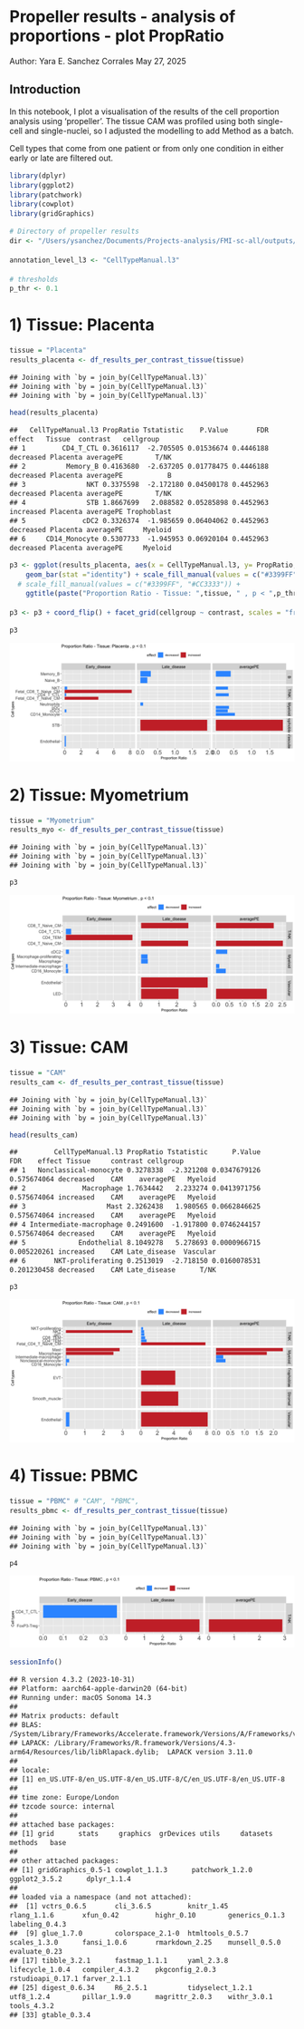 Propeller results - analysis of proportions - plot PropRatio
================
Author: Yara E. Sanchez Corrales
May 27, 2025

## Introduction

In this notebook, I plot a visualisation of the results of the cell
proportion analysis using ‘propeller’. The tissue CAM was profiled using
both single-cell and single-nuclei, so I adjusted the modelling to add
Method as a batch. <br>

Cell types that come from one patient or from only one condition in
either early or late are filtered out.

``` r
library(dplyr)
library(ggplot2)
library(patchwork)
library(cowplot)
library(gridGraphics)
```

``` r
# Directory of propeller results
dir <- "/Users/ysanchez/Documents/Projects-analysis/FMI-sc-all/outputs/propeller_results_20240914/"

annotation_level_l3 <- "CellTypeManual.l3"

# thresholds
p_thr <- 0.1
```

# 1) Tissue: Placenta

``` r
tissue = "Placenta" 
results_placenta <- df_results_per_contrast_tissue(tissue)
```

    ## Joining with `by = join_by(CellTypeManual.l3)`
    ## Joining with `by = join_by(CellTypeManual.l3)`
    ## Joining with `by = join_by(CellTypeManual.l3)`

``` r
head(results_placenta)
```

    ##   CellTypeManual.l3 PropRatio Tstatistic    P.Value       FDR    effect   Tissue  contrast   cellgroup
    ## 1         CD4_T_CTL 0.3616117  -2.705505 0.01536674 0.4446188 decreased Placenta averagePE        T/NK
    ## 2          Memory_B 0.4163680  -2.637205 0.01778475 0.4446188 decreased Placenta averagePE           B
    ## 3               NKT 0.3375598  -2.172180 0.04500178 0.4452963 decreased Placenta averagePE        T/NK
    ## 4               STB 1.8667699   2.088582 0.05285898 0.4452963 increased Placenta averagePE Trophoblast
    ## 5              cDC2 0.3326374  -1.985659 0.06404062 0.4452963 decreased Placenta averagePE     Myeloid
    ## 6     CD14_Monocyte 0.5307733  -1.945953 0.06920104 0.4452963 decreased Placenta averagePE     Myeloid

``` r
p3 <- ggplot(results_placenta, aes(x = CellTypeManual.l3, y= PropRatio, fill = effect)) +
    geom_bar(stat ="identity") + scale_fill_manual(values = c("#3399FF", "#CC3333")) + labs( x = "Cell types", y = "Proportion Ratio") + theme(axis.text.x=element_text(size=18), axis.text.y=element_text(size=12)) + 
  # scale_fill_manual(values = c("#3399FF", "#CC3333")) + 
    ggtitle(paste("Proportion Ratio - Tissue: ",tissue, " , p < ",p_thr,sep=""))

p3 <- p3 + coord_flip() + facet_grid(cellgroup ~ contrast, scales = "free") +  theme(legend.position = "top") + theme(strip.text = element_text( size = 12, color = "black"))
```

``` r
p3
```

![](04_notebook_propeller_results_PropRatio_per_contrast_v3-2025-05-27_files/figure-gfm/unnamed-chunk-8-1.png)<!-- -->

# 2) Tissue: Myometrium

``` r
tissue = "Myometrium" 
results_myo <- df_results_per_contrast_tissue(tissue)
```

    ## Joining with `by = join_by(CellTypeManual.l3)`
    ## Joining with `by = join_by(CellTypeManual.l3)`
    ## Joining with `by = join_by(CellTypeManual.l3)`

``` r
p3
```

![](04_notebook_propeller_results_PropRatio_per_contrast_v3-2025-05-27_files/figure-gfm/unnamed-chunk-11-1.png)<!-- -->

# 3) Tissue: CAM

``` r
tissue = "CAM" 
results_cam <- df_results_per_contrast_tissue(tissue)
```

    ## Joining with `by = join_by(CellTypeManual.l3)`
    ## Joining with `by = join_by(CellTypeManual.l3)`
    ## Joining with `by = join_by(CellTypeManual.l3)`

``` r
head(results_cam)
```

    ##         CellTypeManual.l3 PropRatio Tstatistic      P.Value         FDR    effect Tissue     contrast cellgroup
    ## 1   Nonclassical-monocyte 0.3278338  -2.321208 0.0347679126 0.575674064 decreased    CAM    averagePE   Myeloid
    ## 2              Macrophage 1.7634442   2.233274 0.0413971756 0.575674064 increased    CAM    averagePE   Myeloid
    ## 3                    Mast 2.3262438   1.980565 0.0662846625 0.575674064 increased    CAM    averagePE   Myeloid
    ## 4 Intermediate-macrophage 0.2491600  -1.917800 0.0746244157 0.575674064 decreased    CAM    averagePE   Myeloid
    ## 5             Endothelial 8.1049278   5.278693 0.0000966715 0.005220261 increased    CAM Late_disease  Vascular
    ## 6       NKT-proliferating 0.2513019  -2.718150 0.0160078531 0.201230458 decreased    CAM Late_disease      T/NK

``` r
p3
```

![](04_notebook_propeller_results_PropRatio_per_contrast_v3-2025-05-27_files/figure-gfm/unnamed-chunk-14-1.png)<!-- -->

# 4) Tissue: PBMC

``` r
tissue = "PBMC" # "CAM", "PBMC", 
results_pbmc <- df_results_per_contrast_tissue(tissue)
```

    ## Joining with `by = join_by(CellTypeManual.l3)`
    ## Joining with `by = join_by(CellTypeManual.l3)`
    ## Joining with `by = join_by(CellTypeManual.l3)`

``` r
p4
```

![](04_notebook_propeller_results_PropRatio_per_contrast_v3-2025-05-27_files/figure-gfm/unnamed-chunk-17-1.png)<!-- -->

``` r
sessionInfo()
```

    ## R version 4.3.2 (2023-10-31)
    ## Platform: aarch64-apple-darwin20 (64-bit)
    ## Running under: macOS Sonoma 14.3
    ## 
    ## Matrix products: default
    ## BLAS:   /System/Library/Frameworks/Accelerate.framework/Versions/A/Frameworks/vecLib.framework/Versions/A/libBLAS.dylib 
    ## LAPACK: /Library/Frameworks/R.framework/Versions/4.3-arm64/Resources/lib/libRlapack.dylib;  LAPACK version 3.11.0
    ## 
    ## locale:
    ## [1] en_US.UTF-8/en_US.UTF-8/en_US.UTF-8/C/en_US.UTF-8/en_US.UTF-8
    ## 
    ## time zone: Europe/London
    ## tzcode source: internal
    ## 
    ## attached base packages:
    ## [1] grid      stats     graphics  grDevices utils     datasets  methods   base     
    ## 
    ## other attached packages:
    ## [1] gridGraphics_0.5-1 cowplot_1.1.3      patchwork_1.2.0    ggplot2_3.5.2      dplyr_1.1.4       
    ## 
    ## loaded via a namespace (and not attached):
    ##  [1] vctrs_0.6.5       cli_3.6.5         knitr_1.45        rlang_1.1.6       xfun_0.42         highr_0.10        generics_0.1.3    labeling_0.4.3   
    ##  [9] glue_1.7.0        colorspace_2.1-0  htmltools_0.5.7   scales_1.3.0      fansi_1.0.6       rmarkdown_2.25    munsell_0.5.0     evaluate_0.23    
    ## [17] tibble_3.2.1      fastmap_1.1.1     yaml_2.3.8        lifecycle_1.0.4   compiler_4.3.2    pkgconfig_2.0.3   rstudioapi_0.17.1 farver_2.1.1     
    ## [25] digest_0.6.34     R6_2.5.1          tidyselect_1.2.1  utf8_1.2.4        pillar_1.9.0      magrittr_2.0.3    withr_3.0.1       tools_4.3.2      
    ## [33] gtable_0.3.4


